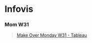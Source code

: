 # Infovis

### Mom W31
> [Make Over Monday W31 - Tableau](https://jota88.github.io/infovis/MoMW31.html)
